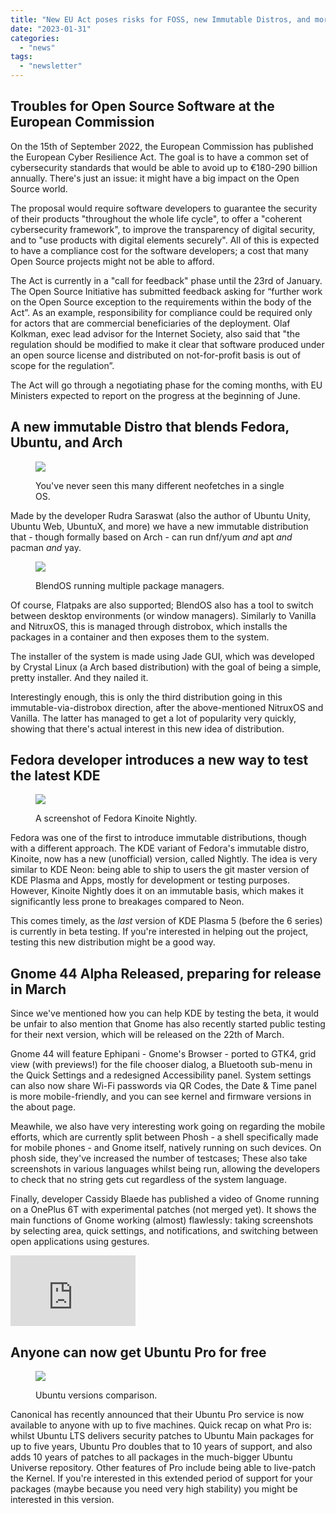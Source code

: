 ```yaml
---
title: "New EU Act poses risks for FOSS, new Immutable Distros, and more!"
date: "2023-01-31"
categories: 
  - "news"
tags: 
  - "newsletter"
---
```


## Troubles for Open Source Software at the European Commission

On the 15th of September 2022, the European Commission has published the European Cyber Resilience Act. The goal is to have a common set of cybersecurity standards that would be able to avoid up to €180-290 billion annually. There's just an issue: it might have a big impact on the Open Source world.

The proposal would require software developers to guarantee the security of their products "throughout the whole life cycle", to offer a "coherent cybersecurity framework", to improve the transparency of digital security, and to "use products with digital elements securely". All of this is expected to have a compliance cost for the software developers; a cost that many Open Source projects might not be able to afford.

The Act is currently in a "call for feedback" phase until the 23rd of January. The Open Source Initiative has submitted feedback asking for “further work on the Open Source exception to the requirements within the body of the Act”. As an example, responsibility for compliance could be required only for actors that are commercial beneficiaries of the deployment. Olaf Kolkman, exec lead advisor for the Internet Society, also said that "the regulation should be modified to make it clear that software produced under an open source license and distributed on not-for-profit basis is out of scope for the regulation”.

The Act will go through a negotiating phase for the coming months, with EU Ministers expected to report on the progress at the beginning of June.

## A new immutable Distro that blends Fedora, Ubuntu, and Arch

<figure>

![](images/image-15.png)

<figcaption>

You've never seen this many different neofetches in a single OS.

</figcaption>

</figure>

Made by the developer Rudra Saraswat (also the author of Ubuntu Unity, Ubuntu Web, UbuntuX, and more) we have a new immutable distribution that - though formally based on Arch - can run dnf/yum _and_ apt _and_ pacman _and_ yay.

<figure>

![](images/image-14.png)

<figcaption>

BlendOS running multiple package managers.

</figcaption>

</figure>

Of course, Flatpaks are also supported; BlendOS also has a tool to switch between desktop environments (or window managers). Similarly to Vanilla and NitruxOS, this is managed through distrobox, which installs the packages in a container and then exposes them to the system.

The installer of the system is made using Jade GUI, which was developed by Crystal Linux (a Arch based distribution) with the goal of being a simple, pretty installer. And they nailed it.

Interestingly enough, this is only the third distribution going in this immutable-via-distrobox direction, after the above-mentioned NitruxOS and Vanilla. The latter has managed to get a lot of popularity very quickly, showing that there's actual interest in this new idea of distribution.

## Fedora developer introduces a new way to test the latest KDE

<figure>

![](images/image-16.png)

<figcaption>

A screenshot of Fedora Kinoite Nightly.

</figcaption>

</figure>

Fedora was one of the first to introduce immutable distributions, though with a different approach. The KDE variant of Fedora's immutable distro, Kinoite, now has a new (unofficial) version, called Nightly. The idea is very similar to KDE Neon: being able to ship to users the git master version of KDE Plasma and Apps, mostly for development or testing purposes. However, Kinoite Nightly does it on an immutable basis, which makes it significantly less prone to breakages compared to Neon.

This comes timely, as the _last_ version of KDE Plasma 5 (before the 6 series) is currently in beta testing. If you're interested in helping out the project, testing this new distribution might be a good way.

## Gnome 44 Alpha Released, preparing for release in March

Since we've mentioned how you can help KDE by testing the beta, it would be unfair to also mention that Gnome has also recently started public testing for their next version, which will be released on the 22th of March.

Gnome 44 will feature Ephipani - Gnome's Browser - ported to GTK4, grid view (with previews!) for the file chooser dialog, a Bluetooth sub-menu in the Quick Settings and a redesigned Accessibility panel. System settings can also now share Wi-Fi passwords via QR Codes, the Date & Time panel is more mobile-friendly, and you can see kernel and firmware versions in the about page.

Meawhile, we also have very interesting work going on regarding the mobile efforts, which are currently split between Phosh - a shell specifically made for mobile phones - and Gnome itself, natively running on such devices. On phosh side, they've increased the number of testcases; These also take screenshots in various languages whilst being run, allowing the developers to check that no string gets cut regardless of the system language.

Finally, developer Cassidy Blaede has published a video of Gnome running on a OnePlus 6T with experimental patches (not merged yet). It shows the main functions of Gnome working (almost) flawlessly: taking screenshots by selecting area, quick settings, and notifications, and switching between open applications using gestures.

<iframe title="GNOME Shell on Mobile!" src="https://www.youtube.com/embed/yJq8Cq9LixE?feature=oembed" width="200" height="113" frameborder="0" allowfullscreen="allowfullscreen"></iframe>

## Anyone can now get Ubuntu Pro for free

<figure>

![](images/image-17.png)

<figcaption>

Ubuntu versions comparison.

</figcaption>

</figure>

Canonical has recently announced that their Ubuntu Pro service is now available to anyone with up to five machines. Quick recap on what Pro is: whilst Ubuntu LTS delivers security patches to Ubuntu Main packages for up to five years, Ubuntu Pro doubles that to 10 years of support, and also adds 10 years of patches to all packages in the much-bigger Ubuntu Universe repository. Other features of Pro include being able to live-patch the Kernel. If you're interested in this extended period of support for your packages (maybe because you need very high stability) you might be interested in this version.
